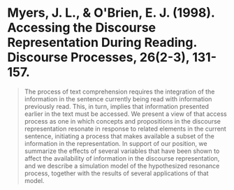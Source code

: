 # Myers, J. L., & O'Brien, E. J. (1998). Accessing the Discourse Representation During Reading. Discourse Processes, 26(2-3), 131-157.

> The process of text comprehension requires the integration of the information in the sentence currently being read with information previously read. This, in turn, implies that information presented earlier in the text must be accessed. We present a view of that access process as one in which concepts and propositions in the discourse representation resonate in response to related elements in the current sentence, initiating a process that makes available a subset of the information in the representation. In support of our position, we summarize the effects of several variables that have been shown to affect the availability of information in the discourse representation, and we describe a simulation model of the hypothesized resonance process, together with the results of several applications of that model.

